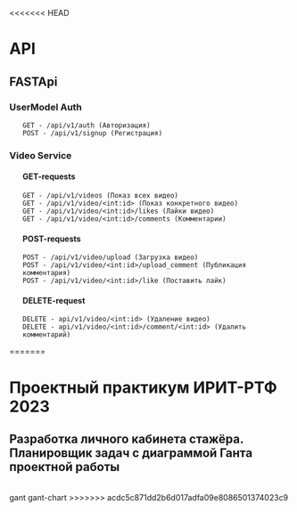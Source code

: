 <<<<<<< HEAD
<h1>API</h1>
<h2>FASTApi</h2>

<h3>UserModel Auth</h3>
<ul>

    GET - /api/v1/auth (Авторизация)
    POST - /api/v1/signup (Регистрация)
</ul>
<h3>Video Service</h3>
<ul>
<h4>GET-requests</h4>

    GET - /api/v1/videos (Показ всех видео)
    GET - /api/v1/video/<int:id> (Показ конкретного видео)
    GET - /api/v1/video/<int:id>/likes (Лайки видео)
    GET - /api/v1/video/<int:id>/comments (Комментарии)

<h4>POST-requests</h4>

    POST - /api/v1/video/upload (Загрузка видео)
    POST - /api/v1/video/<int:id>/upload_comment (Публикация комментария)
    POST - /api/v1/video/<int:id>/like (Поставить лайк)

<h4>DELETE-request</h4>

    DELETE - api/v1/video/<int:id> (Удаление видео)
    DELETE - api/v1/video/<int:id>/comment/<int:id> (Удалить комментарий)
</ul>
=======
<h1>Проектный практикум ИРИТ-РТФ 2023</h1>
<h2>Разработка личного кабинета стажёра. Планировщик задач с диаграммой Ганта проектной работы</h2>
<br>
gant gant-chart
>>>>>>> acdc5c871dd2b6d017adfa09e8086501374023c9
